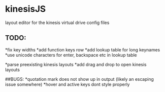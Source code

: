 # kinesisJS
layout editor for the kinesis virtual drive config files

## TODO:
*fix key widths
*add function keys row
*add lookup table for long keynames
*use unicode characters for enter, backspace etc in lookup table

*parse preexisting kinesis layouts
*add drag and drop to open kinesis layouts

##BUGS:
*quotation mark does not show up in output (likely an escaping issue somewhere)
*hover and active keys dont style properly


